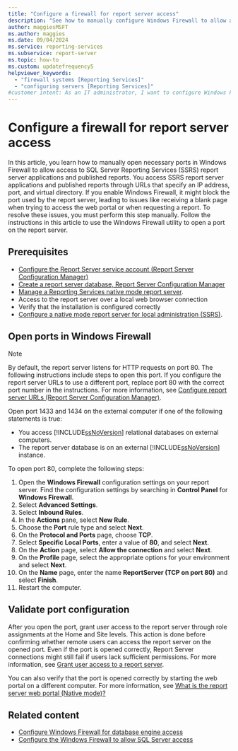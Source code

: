 ```yaml
---
title: "Configure a firewall for report server access"
description: "See how to manually configure Windows Firewall to allow access to Report Server applications and published reports by opening necessary ports."
author: maggiesMSFT
ms.author: maggies
ms.date: 09/04/2024
ms.service: reporting-services
ms.subservice: report-server
ms.topic: how-to
ms.custom: updatefrequency5
helpviewer_keywords:
  - "firewall systems [Reporting Services]"
  - "configuring servers [Reporting Services]"
#customer intent: As an IT administrator, I want to configure Windows Firewall to allow access to Report Server applications and published reports by opening the necessary ports.
---
```

# Configure a firewall for report server access

In this article, you learn how to manually open necessary ports in Windows Firewall to allow access to SQL Server Reporting Services (SSRS) report server applications and published reports. You access SSRS report server applications and published reports through URLs that specify an IP address, port, and virtual directory. If you enable Windows Firewall, it might block the port used by the report server, leading to issues like receiving a blank page when trying to access the web portal or when requesting a report. To resolve these issues, you must perform this step manually. Follow the instructions in this article to use the Windows Firewall utility to open a port on the report server.

## Prerequisites

- [Configure the Report Server service account (Report Server Configuration Manager)](../../reporting-services/install-windows/configure-the-report-server-service-account-ssrs-configuration-manager.md)
- [Create a report server database, Report Server Configuration Manager](../../reporting-services/install-windows/ssrs-report-server-create-a-report-server-database.md)
- [Manage a Reporting Services native mode report server](../../reporting-services/report-server/manage-a-reporting-services-native-mode-report-server.md).
- Access to the report server over a local web browser connection
- Verify that the installation is configured correctly
- [Configure a native mode report server for local administration (SSRS)](../../reporting-services/report-server/configure-a-native-mode-report-server-for-local-administration-ssrs.md).

## Open ports in Windows Firewall

> [!NOTE]
> By default, the report server listens for HTTP requests on port 80. The following instructions include steps to open this port. If you configure the report server URLs to use a different port, replace port 80 with the correct port number in the instructions. For more information, see [Configure report server URLs (Report Server Configuration Manager)](../../reporting-services/install-windows/configure-report-server-urls-ssrs-configuration-manager.md).
>
> Open port 1433 and 1434 on the external computer if one of the following statements is true:
>
> - You access [!INCLUDE[ssNoVersion](../../includes/ssnoversion-md.md)] relational databases on external computers.
> - The report server database is on an external [!INCLUDE[ssNoVersion](../../includes/ssnoversion-md.md)] instance.

To open port 80, complete the following steps:

1. Open the **Windows Firewall** configuration settings on your report server. Find the configuration settings by searching in **Control Panel** for **Windows Firewall**.
1. Select **Advanced Settings**.
1. Select **Inbound Rules**.
1. In the **Actions** pane, select **New Rule**.
1. Choose the **Port** rule type and select **Next**.
1. On the **Protocol and Ports** page, choose **TCP**.
1. Select **Specific Local Ports**, enter a value of **80**, and select **Next**.
1. On the **Action** page, select **Allow the connection** and select **Next**.
1. On the **Profile** page, select the appropriate options for your environment and select **Next**.
1. On the **Name** page, enter the name **ReportServer (TCP on port 80)** and select **Finish**.
1. Restart the computer.

## Validate port configuration

After you open the port, grant user access to the report server through role assignments at the Home and Site levels. This action is done before confirming whether remote users can access the report server on the opened port. Even if the port is opened correctly, Report Server connections might still fail if users lack sufficient permissions. For more information, see [Grant user access to a report server](../../reporting-services/security/grant-user-access-to-a-report-server.md).

You can also verify that the port is opened correctly by starting the web portal on a different computer. For more information, see [What is the report server web portal (Native mode)?](../../reporting-services/web-portal-ssrs-native-mode.md)

## Related content

- [Configure Windows Firewall for database engine access](../../database-engine/configure-windows/configure-a-windows-firewall-for-database-engine-access.md) 
- [Configure the Windows Firewall to allow SQL Server access](../../sql-server/install/configure-the-windows-firewall-to-allow-sql-server-access.md)